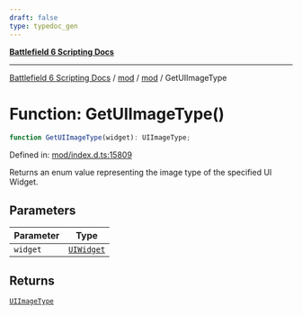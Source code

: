 ```yaml
---
draft: false
type: typedoc_gen
---
```


[**Battlefield 6 Scripting Docs**](../../../_index.md)

***

[Battlefield 6 Scripting Docs](../../../_index.md) / [mod](../../_index.md) / [mod](../_index.md) / GetUIImageType

# Function: GetUIImageType()

```ts
function GetUIImageType(widget): UIImageType;
```

Defined in: [mod/index.d.ts:15809](https://github.com/battlefield-portal-community/portal-docs/blob/ff09b2690670f74de7e97198022e5a97ff1161ff/generators/santiago/mod/index.d.ts#L15809)

Returns an enum value representing the image type of the specified UI Widget.

## Parameters

| Parameter | Type |
| ------ | ------ |
| `widget` | [`UIWidget`](../UIWidget/_index.md) |

## Returns

[`UIImageType`](../UIImageType/_index.md)
